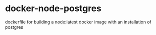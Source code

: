 # docker-node-postgres
dockerfile for building a node:latest docker image with an installation of postgres

